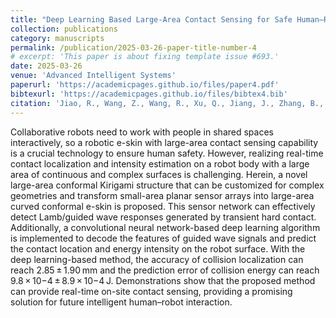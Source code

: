 ```yaml
---
title: "Deep Learning Based Large‐Area Contact Sensing for Safe Human–Robot Interaction Using Conformal Kirigami Structure‐Enabled Robotic E‐Skin."
collection: publications
category: manuscripts
permalink: /publication/2025-03-26-paper-title-number-4
# excerpt: 'This paper is about fixing template issue #693.'
date: 2025-03-26
venue: 'Advanced Intelligent Systems'
paperurl: 'https://academicpages.github.io/files/paper4.pdf'
bibtexurl: 'https://academicpages.github.io/files/bibtex4.bib'
citation: 'Jiao, R., Wang, Z., Wang, R., Xu, Q., Jiang, J., Zhang, B., ... & Yu, H. (2025). Deep Learning Based Large‐Area Contact Sensing for Safe Human–Robot Interaction Using Conformal Kirigami Structure‐Enabled Robotic E‐Skin. Advanced Intelligent Systems, 2400903.'
---
```


Collaborative robots need to work with people in shared spaces interactively, so a robotic e-skin with large-area contact sensing capability is a crucial technology to ensure human safety. However, realizing real-time contact localization and intensity estimation on a robot body with a large area of continuous and complex surfaces is challenging. Herein, a novel large-area conformal Kirigami structure that can be customized for complex geometries and transform small-area planar sensor arrays into large-area curved conformal e-skin is proposed. This sensor network can effectively detect Lamb/guided wave responses generated by transient hard contact. Additionally, a convolutional neural network-based deep learning algorithm is implemented to decode the features of guided wave signals and predict the contact location and energy intensity on the robot surface. With the deep learning-based method, the accuracy of collision localization can reach 2.85 ± 1.90 mm and the prediction error of collision energy can reach 9.8 × 10−4 ± 8.9 × 10−4 J. Demonstrations show that the proposed method can provide real-time on-site contact sensing, providing a promising solution for future intelligent human–robot interaction.
